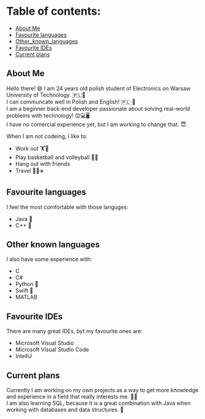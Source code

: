 # Table of contents:
* [About Me](#about-me)
* [Favourite languages](#favourite-languages)
* [Other_known_languages](#other-known-languages)
* [Favourite IDEs](#favourite-ides)
* [Current plans](#current-plans)


## About Me
Hello there! 😄
I am 24 years old polish student of Electronics on Warsaw University of Technology. 🇵🇱🏫   
I can communcate well in Polish and English! 🇵🇱 🏴󠁧󠁢󠁥󠁮󠁧󠁿   
I am a beginner back-end developer passionate about solving real-world problems with technology! 😊💻🖥️   
I have no comercial experience yet, but I am working to change that. 😇

When I am not codeing, I like to:
* Work out 🏋️💪
* Play basketball and volleyball 🏀🏐
* Hang out with friends
* Travel 🚌🚅✈️


## Favourite languages
I feel the most comfortable with those languges:
* Java 👑
* C++ 👑


## Other known languages
I also have some experience with:
* C
* C#
* Python 🐍
* Swift 🍎
* MATLAB


## Favourite IDEs
There are many great IDEs, byt my favourite ones are:
* Microsoft Visual Studio
* Microsoft Visual Studio Code
* IntelliJ


## Current plans
Currently I am working on my own projects as a way to get more knowledge and experience in a field that really interests me. 🥰🥰   
I am also learning SQL, because it is a great combination with Java when working with databases and data structures. 📓
